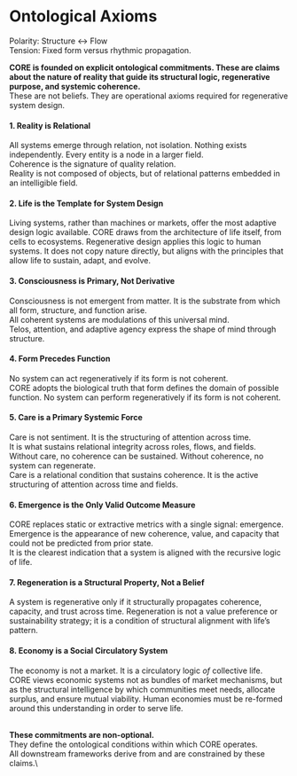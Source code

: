 # Ontological Axioms

Polarity: Structure ↔ Flow \
Tension: Fixed form versus rhythmic propagation.

**CORE is founded on explicit ontological commitments.  These are claims about the nature of reality that guide its structural logic, regenerative purpose, and systemic coherence.**\
These are not beliefs. They are operational axioms required for regenerative system design.

#### 1. Reality is Relational

All systems emerge through relation, not isolation. Nothing exists independently. Every entity is a node in a larger field.\
Coherence is the signature of quality relation.\
Reality is not composed of objects, but of relational patterns embedded in an intelligible field.

#### 2. Life is the Template for System Design

Living systems, rather than machines or markets, offer the most adaptive design logic available. CORE draws from the architecture of life itself, from cells to ecosystems. Regenerative design applies this logic to human systems. It does not copy nature directly, but aligns with the principles that allow life to sustain, adapt, and evolve.

#### 3. Consciousness is Primary, Not Derivative

Consciousness is not emergent from matter. It is the substrate from which all form, structure, and function arise.\
All coherent systems are modulations of this universal mind.\
Telos, attention, and adaptive agency express the shape of mind through structure.

#### 4. Form Precedes Function

No system can act regeneratively if its form is not coherent.\
CORE adopts the biological truth that form defines the domain of possible function. No system can perform regeneratively if its form is not coherent.&#x20;

#### 5. Care is a Primary Systemic Force

Care is not sentiment. It is the structuring of attention across time.\
It is what sustains relational integrity across roles, flows, and fields.\
Without care, no coherence can be sustained. Without coherence, no system can regenerate.\
Care is a relational condition that sustains coherence. It is the active structuring of attention across time and fields.

#### 6. Emergence is the Only Valid Outcome Measure

CORE replaces static or extractive metrics with a single signal: emergence.\
Emergence is the appearance of new coherence, value, and capacity that could not be predicted from prior state.\
It is the clearest indication that a system is aligned with the recursive logic of life.

#### 7. Regeneration is a Structural Property, Not a Belief

A system is regenerative only if it structurally propagates coherence, capacity, and trust across time. Regeneration is not a value preference or sustainability strategy; it is a condition of structural alignment with life’s pattern.

#### 8. Economy is a Social Circulatory System

The economy is not a market. It is a circulatory logic _of_ collective life.\
CORE views economic systems not as bundles of market mechanisms, but as the structural intelligence by which communities meet needs, allocate surplus, and ensure mutual viability. Human economies must be re-formed around this understanding in order to serve life.

\
**These commitments are non-optional.** \
They define the ontological conditions within which CORE operates.\
All downstream frameworks derive from and are constrained by these claims.\
